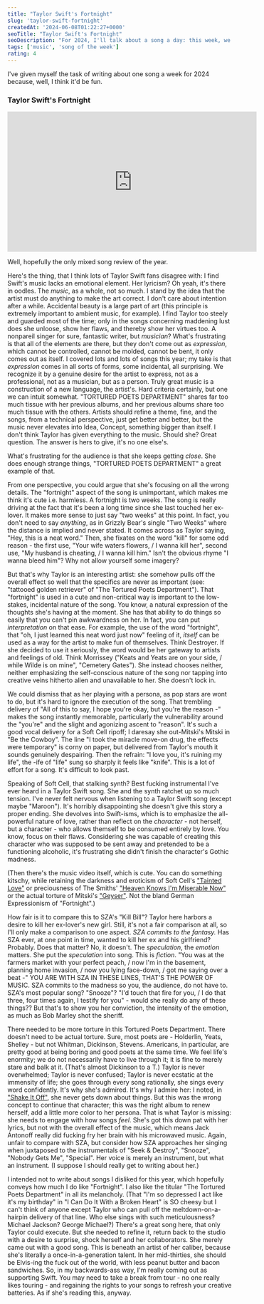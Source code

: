 ```yaml
---
title: "Taylor Swift's Fortnight"
slug: 'taylor-swift-fortnight'
createdAt: '2024-06-08T01:22:27+0000'
seoTitle: "Taylor Swift's Fortnight"
seoDescription: "For 2024, I'll talk about a song a day: this week, we'll talk about Taylor Swift's Fortnight."
tags: ['music', 'song of the week']
rating: 4
---
```


I've given myself the task of writing about one song a week for 2024 because, well, I think it'd be fun.

### Taylor Swift's Fortnight

<iframe width="560" height="315" src="https://www.youtube.com/embed/q3zqJs7JUCQ?si=e3C7yZy995APAJUL" title="YouTube video player" frameborder="0" allow="accelerometer; autoplay; clipboard-write; encrypted-media; gyroscope; picture-in-picture; web-share" referrerpolicy="strict-origin-when-cross-origin" allowfullscreen></iframe>

Well, hopefully the only mixed song review of the year.

Here's the thing, that I think lots of Taylor Swift fans disagree with: I find Swift's music lacks an emotional element. Her lyricism? Oh yeah, it's there in oodles. The _music_, as a whole, not so much. I stand by the idea that the artist must do anything to make the art correct. I don't care about intention after a while. Accidental beauty is a large part of art (this principle is extremely important to ambient music, for example). I find Taylor too steely and guarded most of the time; only in the songs concerning maddening lust does she unloose, show her flaws, and thereby show her virtues too. A nonpareil singer for sure, fantastic writer, but _musician_? What's frustrating is that all of the elements are there, but they don't come out as _expression_, which cannot be controlled, cannot be molded, cannot be bent, it only comes out as itself. I covered lots and lots of songs this year; my take is that _expression_ comes in all sorts of forms, some incidental, all surprising. We recognize it by a genuine desire for the artist to express, not as a professional, not as a musician, but as a person. Truly great music is a construction of a new language, the artist's. Hard criteria certainly, but one we can intuit somewhat. "TORTURED POETS DEPARTMENT" shares far too much tissue with her previous albums, and her previous albums share too much tissue with the others. Artists should refine a theme, fine, and the songs, from a technical perspective, just get better and better, but the music never elevates into Idea, Concept, something bigger than itself. I don't think Taylor has given everything to the music. Should she? Great question. The answer is hers to give, it's no one else's.

What's frustrating for the audience is that she keeps getting _close_. She does enough strange things, "TORTURED POETS DEPARTMENT" a great example of that.

From one perspective, you could argue that she's focusing on all the wrong details. The "fortnight" aspect of the song is unimportant, which makes me think it's cute i.e. harmless. A fortnight is two weeks. The song is really driving at the fact that it's been a long time since she last touched her ex-lover. It makes more sense to just say "two weeks" at this point. In fact, you don't need to say _anything_, as in Grizzly Bear's single "Two Weeks" where the distance is implied and never stated. It comes across as Taylor saying, "Hey, this is a neat word." Then, she fixates on the word "kill" for some odd reason - the first use, "Your wife waters flowers, / I wanna kill her", second use, "My husband is cheating, / I wanna kill him." Isn't the obvious rhyme "I wanna bleed him"? Why not allow yourself some imagery?

But that's why Taylor is an interesting artist: she somehow pulls off the overall effect so well that the specifics are never as important (see: "tattooed golden retriever" of "The Tortured Poets Department"). That "fortnight" is used in a cute and non-critical way is important to the low-stakes, incidental nature of the song. You know, a natural expression of the thoughts she's having at the moment. She has that ability to do things so easily that you can't pin awkwardness on her. In fact, you can put _interpretation_ on that ease. For example, the use of the word "fortnight", that "oh, I just learned this neat word just now" feeling of it, _itself_ can be used as a way for the artist to make fun of themselves. Think Destroyer. If she decided to use it seriously, the word would be her gateway to artists and feelings of old. Think Morrissey ("Keats and Yeats are on your side, / while Wilde is on mine", "Cemetery Gates"). She instead chooses neither, neither emphasizing the self-conscious nature of the song nor tapping into creative veins hitherto alien and unavailable to her. She doesn't lock in.

We could dismiss that as her playing with a persona, as pop stars are wont to do, but it's hard to ignore the execution of the song. That trembling delivery of "All of this to say, I hope you're okay, but you're the reason -" makes the song instantly memorable, particularly the vulnerability around the "you're" and the slight and agonizing ascent to "reason". It's such a good vocal delivery for a Soft Cell ripoff; I daresay she out-Mitski's Mitski in "Be the Cowboy". The line "I took the miracle move-on drug, the effects were temporary" is corny on paper, but delivered from Taylor's mouth it sounds genuinely despairing. Then the refrain: "I love you, it's ruining my life", the -ife of "life" sung so sharply it feels like "knife". This is a lot of effort for a song. It's difficult to look past.

Speaking of Soft Cell, that stalking synth? Best fucking instrumental I've ever heard in a Taylor Swift song. She and the synth ratchet up so much tension. I've never felt nervous when listening to a Taylor Swift song (except maybe "Maroon"). It's horribly disappointing she doesn't give this story a proper ending. She devolves into Swift-isms, which is to emphasize the all-powerful nature of love, rather than reflect on the _character_ - not herself, but a character - who allows themself to be consumed entirely by love. You know, focus on their flaws. Considering she was capable of creating this character who was supposed to be sent away and pretended to be a functioning alcoholic, it's frustrating she didn't finish the character's Gothic madness.

(Then there's the music video itself, which is cute. You can do something kitschy, while retaining the darkness and eroticism of Soft Cell's ["Tainted Love"](https://www.youtube.com/watch?v=XZVpR3Pk-r8) or preciousness of The Smiths' ["Heaven Knows I'm Miserable Now"](https://www.youtube.com/watch?v=TjPhzgxe3L0) or the actual torture of Mitski's ["Geyser"](https://www.youtube.com/watch?v=3zdFZJf-B90). Not the bland German Expressionism of "Fortnight".)

How fair is it to compare this to SZA's "Kill Bill"? Taylor here harbors a desire to kill her ex-lover's new girl. Still, it's not a fair comparison at all, so I'll only make a comparison to one aspect. _SZA commits to the fantasy._ Has SZA ever, at one point in time, wanted to kill her ex and his girlfriend? Probably. Does that matter? No, it doesn't. The _speculation_, the _emotion_ matters. She put the _speculation_ into song. This is _fiction_. "You was at the farmers market with your perfect peach, / now I'm in the basement, planning home invasion, / now you lying face-down, / got me saying over a beat -" YOU ARE WITH SZA IN THESE LINES, THAT'S THE POWER OF MUSIC. SZA commits to the madness so you, the audience, do not have to. SZA's most popular song? "Snooze"? "I'd touch that fire for you, / I do that three, four times again, I testify for you" - would she really do any of these things?? But that's to show you her conviction, the intensity of the emotion, as much as Bob Marley shot the sheriff.

There needed to be more torture in this Tortured Poets Department. There doesn't need to be actual torture. Sure, most poets are - Holderlin, Yeats, Shelley - but not Whitman, Dickinson, Stevens. Americans, in particular, are pretty good at being boring and good poets at the same time. We feel life's enormity; we do not necessarily have to live through it; it is fine to merely stare and balk at it. (That's almost Dickinson to a T.) Taylor is never overwhelmed; Taylor is never confused; Taylor is never ecstatic at the immensity of life; she goes through every song rationally, she sings every word confidently. It's why she's admired. It's why I admire her: I noted, in ["Shake It Off"](/taylor-swift-mariah-carey-shake-it-off), she never gets down about things. But this was the wrong concept to continue that character; this was the right album to renew herself, add a little more color to her persona. That is what Taylor is missing: she needs to engage with how songs _feel_. She's got this down pat with her lyrics, but not with the overall effect of the music, which means Jack Antonoff really did fucking fry her brain with his microwaved music. Again, unfair to compare with SZA, but consider how SZA approaches her singing when juxtaposed to the instrumentals of "Seek & Destroy", "Snooze", "Nobody Gets Me", "Special". Her voice is merely an instrument, but what an instrument. (I suppose I should really get to writing about her.)

I intended not to write about songs I disliked for this year, which hopefully conveys how much I do like "Fortnight". I also like the titular "The Tortured Poets Department" in all its melancholy. (That "I'm so depressed I act like it's my birthday" in "I Can Do It With a Broken Heart" is SO cheesy but I can't think of anyone except Taylor who can pull off the meltdown-on-a-hairpin delivery of that line. Who else sings with such meticulousness? Michael Jackson? George Michael?) There's a great song here, that only Taylor could execute. But she needed to refine it, return back to the studio with a desire to surprise, shock herself and her collaborators. She merely came out with a good song. This is beneath an artist of her caliber, because she's literally a once-in-a-generation talent. In her mid-thirties, she should be Elvis-ing the fuck out of the world, with less peanut butter and bacon sandwiches. So, in my backwards-ass way, I'm really coming out as supporting Swift. You may need to take a break from tour - no one really likes touring - and regaining the rights to your songs to refresh your creative batteries. As if she's reading this, anyway.
